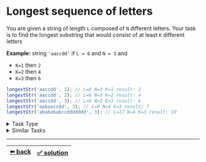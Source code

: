 # Longest sequence of letters

You are given a string of length `L` composed of `N` different letters. Your task is to find the longest substring that would consist of at least `K` different letters

__Example:__
string `'aaccdd'` if `L = 6` and `N = 3` and
- `K=1` then `2`
- `K=2` then `4`
- `K=3` then `6`

```js
longestStr('aaccdd', 1); // L=6 N=3 K=1 result: 2
longestStr('aaccdd', 2); // L=6 N=3 K=2 result: 4
longestStr('aaccdd', 3); // L=6 N=3 K=3 result: 6
longestStr('aabaaccdd', 3); // L=9 N=4 K=3 result: 7
longestStr('ababababccddddddd', 3); // L=17 N=4 K=3 result: 10
```

<details>

<summary>Task Type</summary>

It is one of those tasks where you use two pointers (save indexes like `i` and `j` to a variable) to iterate an array _specially_ for example by increasing / decrasing either one or the other or both pointers per iteration. Here is [another task](../most-water/task.md) whose solution uses similar mechanics

But for this particular task you may also need to enable the _power of hashmap_

__Note:__ in order to find out how to use HashMap to solve tasks, please see [this task](../contiguous-array/task.md) or simply read [this article](../literature/hash-map.md)

__Note:__ the particulars of the approach used in this task are also discussed in [this task](../best-time-to-buy-and-sell-stock/task.md) (same Task Type)

__Note:__ apart from HashMap the approach used in this task is called "_Sliding Window_". Like we said this approach is also discussed in [this task](../best-time-to-buy-and-sell-stock/task.md) but you can also read more about the "Sliding Window" approach [here](../literature/sliding-window.md)

</details>

<details>

<summary>Similar Tasks</summary>

- [Longest Substring Without Repeating Characters](../longest-substring-without-repeating-characters/task.md)
- [Fruit Into Baskets](../fruit-into-baskets/task.md)

</details>

---

| [:arrow_left: back](../task-type.md) | [:white_check_mark: solution](./solution.js) |
| :---: | :---: |
